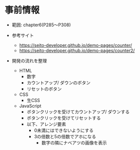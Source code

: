 # 事前情報
- 範囲: chapter6(P285〜P308)
- 参考サイト
  - https://seito-developer.github.io/demo-pages/counter/
  - https://seito-developer.github.io/demo-pages/counter2/

- 開発の流れを整理
  - HTML
    - 数字
    - カウントアップ/ ダウンのボタン
    - リセットのボタン
  - CSS
    - 生CSS
  - JavaScript
    - ボタンクリックを受けてカウントアップ/ ダウンする
    - ボタンクリックを受けてリセットする
    - 以下、アレンジ要素
      - 0未満にはできないようにする
      - 3の倍数と5の倍数でアホになる
        - 数字の隣にナベアツの画像を表示


